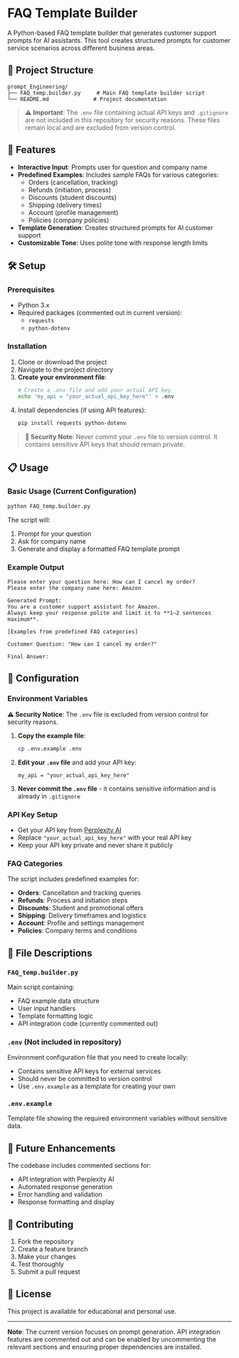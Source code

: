 # FAQ Template Builder

A Python-based FAQ template builder that generates customer support prompts for AI assistants. This tool creates structured prompts for customer service scenarios across different business areas.

## 📁 Project Structure

```
prompt_Engineering/
├── FAQ_temp.builder.py     # Main FAQ template builder script
└── README.md              # Project documentation
```

> **⚠️ Important**: The `.env` file containing actual API keys and `.gitignore` are not included in this repository for security reasons. These files remain local and are excluded from version control.

## 🚀 Features

- **Interactive Input**: Prompts user for question and company name
- **Predefined Examples**: Includes sample FAQs for various categories:
  - Orders (cancellation, tracking)
  - Refunds (initiation, process)
  - Discounts (student discounts)
  - Shipping (delivery times)
  - Account (profile management)
  - Policies (company policies)
- **Template Generation**: Creates structured prompts for AI customer support
- **Customizable Tone**: Uses polite tone with response length limits

## 🛠️ Setup

### Prerequisites

- Python 3.x
- Required packages (commented out in current version):
  - `requests`
  - `python-dotenv`

### Installation

1. Clone or download the project
2. Navigate to the project directory
3. **Create your environment file**:
   ```bash
   # Create a .env file and add your actual API key
   echo 'my_api = "your_actual_api_key_here"' > .env
   ```
4. Install dependencies (if using API features):
   ```bash
   pip install requests python-dotenv
   ```

> **🔐 Security Note**: Never commit your `.env` file to version control. It contains sensitive API keys that should remain private.

## 📋 Usage

### Basic Usage (Current Configuration)

```bash
python FAQ_temp.builder.py
```

The script will:

1. Prompt for your question
2. Ask for company name
3. Generate and display a formatted FAQ template prompt

### Example Output

```
Please enter your question here: How can I cancel my order?
Please enter the company name here: Amazon

Generated Prompt:
You are a customer support assistant for Amazon.
Always keep your response polite and limit it to **1–2 sentences maximum**.

[Examples from predefined FAQ categories]

Customer Question: "How can I cancel my order?"

Final Answer:
```

## 🔧 Configuration

### Environment Variables

**⚠️ Security Notice**: The `.env` file is excluded from version control for security reasons.

1. **Copy the example file**:

   ```bash
   cp .env.example .env
   ```

2. **Edit your `.env` file** and add your API key:

   ```
   my_api = "your_actual_api_key_here"
   ```

3. **Never commit the `.env` file** - it contains sensitive information and is already in `.gitignore`

### API Key Setup

- Get your API key from [Perplexity AI](https://www.perplexity.ai/)
- Replace `"your_actual_api_key_here"` with your real API key
- Keep your API key private and never share it publicly

### FAQ Categories

The script includes predefined examples for:

- **Orders**: Cancellation and tracking queries
- **Refunds**: Process and initiation steps
- **Discounts**: Student and promotional offers
- **Shipping**: Delivery timeframes and logistics
- **Account**: Profile and settings management
- **Policies**: Company terms and conditions

## 📝 File Descriptions

### `FAQ_temp.builder.py`

Main script containing:

- FAQ example data structure
- User input handlers
- Template formatting logic
- API integration code (currently commented out)

### `.env` (Not included in repository)

Environment configuration file that you need to create locally:

- Contains sensitive API keys for external services
- Should never be committed to version control
- Use `.env.example` as a template for creating your own

### `.env.example`

Template file showing the required environment variables without sensitive data.

## 🔮 Future Enhancements

The codebase includes commented sections for:

- API integration with Perplexity AI
- Automated response generation
- Error handling and validation
- Response formatting and display

## 🤝 Contributing

1. Fork the repository
2. Create a feature branch
3. Make your changes
4. Test thoroughly
5. Submit a pull request

## 📄 License

This project is available for educational and personal use.

---

**Note**: The current version focuses on prompt generation. API integration features are commented out and can be enabled by uncommenting the relevant sections and ensuring proper dependencies are installed.
